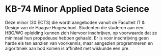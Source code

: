 # KB-74 Minor Applied Data Science

Deze minor (30 ECTS) die wordt aangeboden vanuit de Faculteit IT & Design van de Haagse Hogeschool. Studenten die studeren aan een HBO/WO opleiding kunnen zich hiervoor inschrijven, op voorwaarde dat ze minimaal hun propedeuse hebben gehaald. Er is voor inschrijving geen harde eis ten aanzien van voorkennis, maar aangezien programmeren en algoritmiek aan bod komen is affiniteit met wiskunde een pre.


